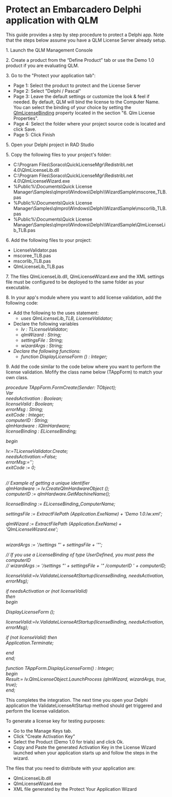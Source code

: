 # Protect an Embarcadero Delphi application with QLM

This guide provides a step by step procedure to protect a Delphi app. Note that the steps below assume you have a QLM License Server already setup.

1\. Launch the QLM Management Console

2\. Create a product from the “Define Product” tab or use the Demo 1.0 product if you are evaluating QLM.&#x20;

3\. Go to the "Protect your application tab":

* Page 1: Select the product to protect and the License Server
* Page 2: Select "Delphi / Pascal"
* Page 3: Leave the default settings or customize the look & feel if needed. By default, QLM will bind the license to the Computer Name. You can select the binding of your choice by setting the [QlmLicenseBinding](https://support.soraco.co/hc/en-us/articles/360001183583-QlmLicense-LicenseBinding) property located in the section "6. Qlm License Properties".
* Page 4: Select the folder where your project source code is located and click Save.
* Page 5: Click Finish

5\. Open your Delphi project in RAD Studio

5\. Copy the following files to your project's folder:

* C:\Program Files\Soraco\QuickLicenseMgr\Redistrib\\.net 4.0\QlmLicenseLib.dll
* C:\Program Files\Soraco\QuickLicenseMgr\Redistrib\\.net 4.0\QlmLicenseWizard.exe
* %Public%\Documents\Quick License Manager\Samples\qlmpro\Windows\Delphi\WizardSample\mscoree\_TLB.pas
* %Public%\Documents\Quick License Manager\Samples\qlmpro\Windows\Delphi\WizardSample\mscorlib\_TLB.pas
* %Public%\Documents\Quick License Manager\Samples\qlmpro\Windows\Delphi\WizardSample\QlmLicenseLib\_TLB.pas

6\. Add the following files to your project:

* LicenseValidator.pas
* mscoree\_TLB.pas
* mscorlib\_TLB.pas
* QlmLicenseLib\_TLB.pas

7\. The files QlmLicenseLib.dll, QlmLicenseWizard.exe and the XML settings file must be configured to be deployed to the same folder as your executable.

8\. In your app's module where you want to add license validation, add the following code:

* Add the following to the uses statement:
  * _uses QlmLicenseLib\_TLB, LicenseValidator;_
* Declare the following variables&#x20;
  * _lv : TLicenseValidator;_
  * _qlmWizard : String;_
  * _settingsFile : String;_
  * _wizardArgs : String;_
* _Declare the following functions:_
  * _function DisplayLicenseForm () : Integer;_

> &#x20;

9\. Add the code similar to the code below where you want to perform the license validation. Mofify the class name below (TAppForm) to match your own class.

_procedure TAppForm.FormCreate(Sender: TObject);_\
_Var_\
_needsActivation : Boolean;_\
_licenseValid : Boolean;_\
_errorMsg : String;_\
_exitCode : Integer;_\
_computerID : String;_\
_qlmHardware : IQlmHardware;_\
_licenseBinding : ELicenseBinding;_

_begin_

_lv:=TLicenseValidator.Create;_\
_needsActivation:=False;_\
_errorMsg:='';_\
_exitCode := 0;_

\
_// Example of getting a unique identifier_\
_qlmHardware := lv.CreateQlmHardwareObject ();_\
_computerID := qlmHardware.GetMachineName();_

_licenseBinding := ELicenseBinding\_ComputerName;_

_settingsFile := ExtractFilePath (Application.ExeName) + 'Demo 1.0.lw.xml';_

_qlmWizard := ExtractFilePath (Application.ExeName) + 'QlmLicenseWizard.exe';_

\
_wizardArgs := '/settings "' + settingsFile + '"';_

_// If you use a LicenseBinding of type UserDefined, you must pass the computerID_\
_// wizardArgs := '/settings "' + settingsFile + '" /computerID ' + computerID;_

_licenseValid:=lv.ValidateLicenseAtStartup(licenseBinding, needsActivation, errorMsg);_

_if needsActivation or (not licenseValid)_\
_then_\
_begin_

_DisplayLicenseForm ();_

_licenseValid:=lv.ValidateLicenseAtStartup(licenseBinding, needsActivation, errorMsg);_

_if (not licenseValid) then_\
_Application.Terminate;_

_end_\
_end;_

_function TAppForm.DisplayLicenseForm() : Integer;_\
_begin_\
_Result:= lv.QlmLicenseObject.LaunchProcess (qlmWizard, wizardArgs, true, true);_\
_end;_

This completes the integration. The next time you open your Delphi application the ValidateLicenseAtStartup method should get triggered and perform the license validation.&#x20;

To generate a license key for testing purposes:

* Go to the Manage Keys tab.
* Click "Create Activation Key"
* Select the Product (Demo 1.0 for trials) and click Ok.
* Copy and Paste the generated Activation Key in the License Wizard launched when your application starts up and follow the steps in the wizard.

The files that you need to distribute with your application are:

* QlmLicenseLib.dll
* QlmLicenseWizard.exe
* XML file generated by the Protect Your Application Wizard
